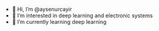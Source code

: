 - 👋 Hi, I’m @aysenurcayir
- 👀 I’m interested in deep learning and electronic systems
- 🌱 I’m currently learning deep learning

<!---
aysenurcayir/aysenurcayir is a ✨ special ✨ repository because its `README.md` (this file) appears on your GitHub profile.
You can click the Preview link to take a look at your changes.
--->
